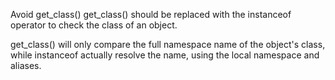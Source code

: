 Avoid get_class()
get_class() should be replaced with the instanceof operator to check the class of an object. 

get_class() will only compare the full namespace name of the object's class, while instanceof actually resolve the name, using the local namespace and aliases.

<?php

    use Stdclass as baseClass;
    
    function foo($arg) {
        // Slow and prone to namespace errors
        if (get_class($arg) === 'Stdclass') {
            // doSomething()
        }
    }

    function bar($arg) {
        // Faster, and uses aliases.
        if ($arg instanceof baseClass) {
            // doSomething()
        }
    }
?>

